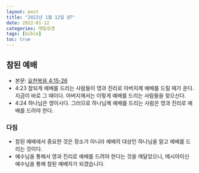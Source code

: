 ```yaml
---
layout: post
title: "2022년 1월 12일 QT"
date: 2022-01-12
categories: 매일성경
tags: [bible]
toc: true
---
```


## 참된 예배
- 본문: [요한복음 4:15-26](https://www.bskorea.or.kr/bible/korbibReadpage.php?version=SAENEW&book=jhn&chap=4&sec=16&cVersion=&fontSize=15px&fontWeight=normal#focus)
- 4:23 참되게 예배를 드리는 사람들이 영과 진리로 아버지께 예배를 드릴 때가 온다. 지금이 바로 그 때이다. 아버지께서는 이렇게 예배를 드리는 사람들을 찾으신다.
- 4:24 하나님은 영이시다. 그러므로 하나님께 예배를 드리는 사람은 영과 진리로 예배를 드려야 한다. 

### 다짐
- 참된 예배에서 중요한 것은 장소가 아니라 예배의 대상인 하나님을 알고 예배를 드리는 것이다.
- 예수님을 통해서 영과 진리로 예배를 드려야 한다는 것을 깨달았으니, 메시아이신 예수님을 통해 참된 예배자가 되겠습니다.
